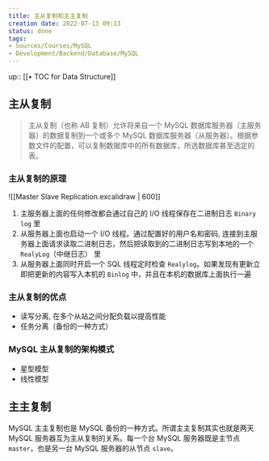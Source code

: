 ```yaml
---
title: 主从复制和主主复制
creation date: 2022-07-13 09:13 
status: done
tags:
- Sources/Courses/MySQL
- Development/Backend/Database/MySQL
---
```

up:: [[• TOC for Data Structure]]

## 主从复制

> 主从复制（也称 AB 复制）允许将来自一个 MySQL 数据库服务器（主服务器）的数据复制到一个或多个 MySQL 数据库服务器（从服务器）。根据参数文件的配置，可以复制数据库中的所有数据库，所选数据库甚至选定的表。

### 主从复制的原理

![[Master Slave Replication.excalidraw | 600]]

1. 主服务器上面的任何修改都会通过自己的 I/O 线程保存在二进制日志 `Binary log` 里
2. 从服务器上面也启动一个 I/O 线程。通过配置好的用户名和密码, 连接到主服务器上面请求读取二进制日志，然后把读取到的二进制日志写到本地的一个 `RealyLog`（中继日志） 里
3. 从服务器上面同时开启一个 SQL 线程定时检查 `Realylog`。如果发现有更新立即把更新的内容写入本机的 `Binlog` 中，并且在本机的数据库上面执行一遍

### 主从复制的优点

- 读写分离, 在多个从站之间分配负载以提高性能
- 任务分离（备份的一种方式）

### MySQL 主从复制的架构模式

- 星型模型
- 线性模型

## 主主复制

MySQL 主主复制也是 MySQL 备份的一种方式。所谓主主复制其实也就是两天 MySQL 服务器互为主从复制的关系。每一个台 MySQL 服务器既是主节点 `master`，也是另一台 MySQL 服务器的从节点 `slave`。